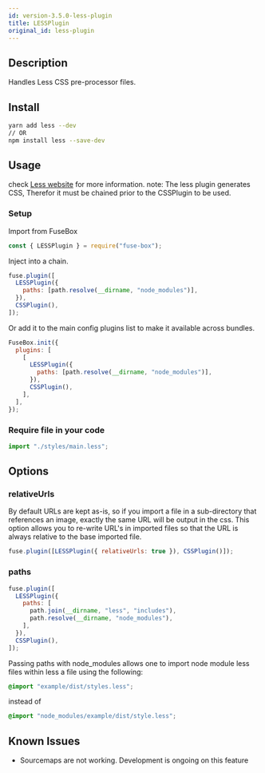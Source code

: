 ```yaml
---
id: version-3.5.0-less-plugin
title: LESSPlugin
original_id: less-plugin
---
```


## Description

Handles Less CSS pre-processor files.

## Install

```bash
yarn add less --dev
// OR
npm install less --save-dev
```

## Usage

check [Less website](http://lesscss.org/) for more information. note: The less
plugin generates CSS, Therefor it must be chained prior to the CSSPlugin to be
used.

### Setup

Import from FuseBox

```js
const { LESSPlugin } = require("fuse-box");
```

Inject into a chain.

```js
fuse.plugin([
  LESSPlugin({
    paths: [path.resolve(__dirname, "node_modules")],
  }),
  CSSPlugin(),
]);
```

Or add it to the main config plugins list to make it available across bundles.

```js
FuseBox.init({
  plugins: [
    [
      LESSPlugin({
        paths: [path.resolve(__dirname, "node_modules")],
      }),
      CSSPlugin(),
    ],
  ],
});
```

### Require file in your code

```js
import "./styles/main.less";
```

## Options

### relativeUrls

By default URLs are kept as-is, so if you import a file in a sub-directory that
references an image, exactly the same URL will be output in the css. This option
allows you to re-write URL's in imported files so that the URL is always
relative to the base imported file.

```js
fuse.plugin([LESSPlugin({ relativeUrls: true }), CSSPlugin()]);
```

### paths

```js
fuse.plugin([
  LESSPlugin({
    paths: [
      path.join(__dirname, "less", "includes"),
      path.resolve(__dirname, "node_modules"),
    ],
  }),
  CSSPlugin(),
]);
```

Passing paths with node_modules allows one to import node module less files
within less a file using the following:

```css
@import "example/dist/styles.less";
```

instead of

```css
@import "node_modules/example/dist/style.less";
```

## Known Issues

- Sourcemaps are not working. Development is ongoing on this feature
